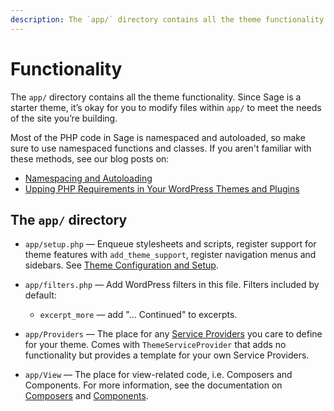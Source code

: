 ```yaml
---
description: The `app/` directory contains all the theme functionality. Since Sage is a starter theme, it’s okay for you to modify files within `app/` to meet the needs of the site you’re building.
---
```


# Functionality

The `app/` directory contains all the theme functionality. Since Sage is a starter theme, it’s okay for you to modify files within `app/` to meet the needs of the site you’re building.

Most of the PHP code in Sage is namespaced and autoloaded, so make sure to use namespaced functions and classes. If you aren't familiar with these methods, see our blog posts on:

* [Namespacing and Autoloading](/namespacing-and-autoloading/)
* [Upping PHP Requirements in Your WordPress Themes and Plugins](/upping-php-requirements-in-your-wordpress-themes-and-plugins/)

## The `app/` directory

- `app/setup.php` — Enqueue stylesheets and scripts, register support for theme features with `add_theme_support`, register navigation menus and sidebars. 
    See [Theme Configuration and Setup](configuration.md).

- `app/filters.php` — Add WordPress filters in this file. 
    Filters included by default:
  - `excerpt_more` — add "… Continued" to excerpts.

- `app/Providers` — The place for any [Service Providers](https://laravel.com/docs/8.x/providers) you care to define for your theme.
    Comes with `ThemeServiceProvider` that adds no functionality but provides a template for your own Service Providers.
    
- `app/View` — The place for view-related code, i.e. Composers and Components.
    For more information, see the documentation on [Composers](composers.md) and [Components](components.md).

